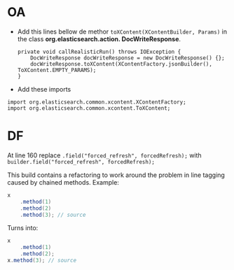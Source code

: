 # OA

- Add this lines bellow de methor `toXContent(XContentBuilder, Params)` in the class **org.elasticsearch.action.
  DocWriteResponse**.
  ```
  private void callRealisticRun() throws IOException {
      DocWriteResponse docWriteResponse = new DocWriteResponse() {};
      docWriteResponse.toXContent(XContentFactory.jsonBuilder(), ToXContent.EMPTY_PARAMS);
  }
  ```
- Add these imports

```
import org.elasticsearch.common.xcontent.XContentFactory;
import org.elasticsearch.common.xcontent.ToXContent;
```

# DF

At line 160 replace `.field("forced_refresh", forcedRefresh);` with `builder.field("forced_refresh", forcedRefresh);`

This build contains a refactoring to work around the problem in line tagging caused by chained methods. Example:

```java
x
	.method(1)
	.method(2)
	.method(3); // source

```

Turns into:

```java
x
	.method(1)
	.method(2);
x.method(3); // source

```
